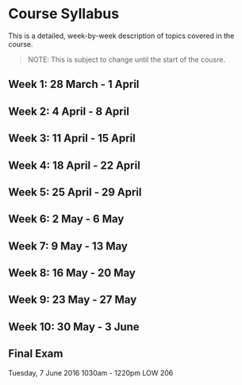 # Course Syllabus

This is a detailed, week-by-week description of topics covered in the course.

> NOTE: This is subject to change until the start of the cousre.

## Week 1: 28 March - 1 April

## Week 2: 4 April - 8 April

## Week 3: 11 April - 15 April

## Week 4: 18 April - 22 April

## Week 5: 25 April - 29 April

## Week 6: 2 May - 6 May

## Week 7: 9 May - 13 May

## Week 8: 16 May - 20 May

## Week 9: 23 May - 27 May

## Week 10: 30 May - 3 June

## Final Exam

Tuesday, 7 June 2016
1030am - 1220pm
LOW 206
